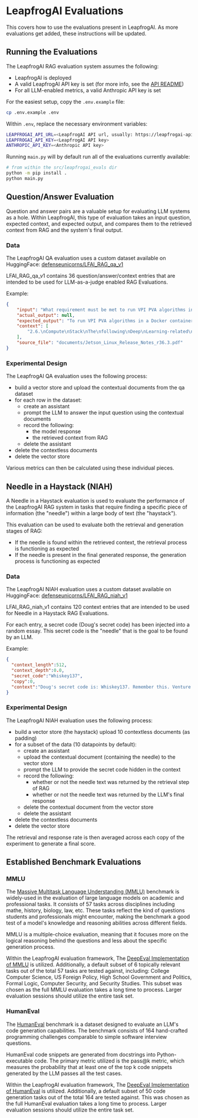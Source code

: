 # LeapfrogAI Evaluations

This covers how to use the evaluations present in LeapfrogAI. As more evaluations get added, these instructions will be updated.

## Running the Evaluations
The LeapfrogAI RAG evaluation system assumes the following:

- LeapfrogAI is deployed
- A valid LeapfrogAI API key is set (for more info, see the [API README](/src/leapfrogai_api/README.md))
- For all LLM-enabled metrics, a valid Anthropic API key is set

For the easiest setup, copy the `.env.example` file:

```bash
cp .env.example .env
```

Within `.env`, replace the necessary environment variables:

```bash
LEAPFROGAI_API_URL=<LeapfrogAI API url, usually: https://leapfrogai-api.uds.dev/openai/v1 for development>
LEAPFROGAI_API_KEY=<LeapfrogAI API key>
ANTHROPIC_API_KEY=<Anthropic API key>
```

Running `main.py` will by default run all of the evaluations currently available:

```bash
# from within the src/leapfrogai_evals dir
python -m pip install .
python main.py
```

## Question/Answer Evaluation

Question and answer pairs are a valuable setup for evaluating LLM systems as a hole. Within LeapfrogAI, this type of evaluation takes an input question, expected context, and expected output, and compares them to the retrieved context from RAG and the system's final output.

### Data
The LeapfrogAI QA evaluation uses a custom dataset available on HuggingFace: [defenseunicorns/LFAI_RAG_qa_v1](https://huggingface.co/datasets/defenseunicorns/LFAI_RAG_qa_v1)

LFAI_RAG_qa_v1 contains 36 question/answer/context entries that are intended to be used for LLM-as-a-judge enabled RAG Evaluations.

Example:

```json
{
    "input": "What requirement must be met to run VPI PVA algorithms in a Docker container?",
    "actual_output": null,
    "expected_output": "To run VPI PVA algorithms in a Docker container, the same VPI version must be installed on the Docker host.",
    "context": [
        "2.6.\nCompute\nStack\nThe\nfollowing\nDeep\nLearning-related\nissues\nare\nnoted\nin\nthis\nrelease.\nIssue\nDescription\n4564075\nTo\nrun\nVPI\nPVA\nalgorithms\nin\na\ndocker\ncontainer,\nthe\nsame\nVPI\nversion\nhas\nto\nbe\ninstalled\non \nthe\ndocker\nhost.\n2.7.\nDeepstream\nIssue\nDescription\n4325898\nThe\npipeline\ngets\nstuck\nfor\nmulti\u0000lesrc\nwhen\nusing\nnvv4l2decoder.\nDS\ndevelopers\nuse \nthe\npipeline\nto\nrun\ndecode\nand\ninfer\njpeg\nimages.\nNVIDIA\nJetson\nLinux\nRelease\nNotes\nRN_10698-r36.3\n|\n11"
    ],
    "source_file": "documents/Jetson_Linux_Release_Notes_r36.3.pdf"
}
```

### Experimental Design
The LeapfrogAI QA evaluation uses the following process:

- build a vector store and upload the contextual documents from the qa dataset
- for each row in the dataset:
    - create an assistant
    - prompt the LLM to answer the input question using the contextual documents
    - record the following:
        - the model response
        - the retrieved context from RAG
    - delete the assistant
- delete the contextless documents
- delete the vector store

Various metrics can then be calculated using these individual pieces.

## Needle in a Haystack (NIAH)

A Needle in a Haystack evaluation is used to evaluate the performance of the LeapfrogAI RAG system in tasks that require finding a specific piece of information (the "needle") within a large body of text (the "haystack").

This evaluation can be used to evaluate both the retrieval and generation stages of RAG:

- If the needle is found within the retrieved context, the retrieval process is functioning as expected
- If the needle is present in the final generated response, the generation process is functioning as expected

### Data
The LeapfrogAI NIAH evaluation uses a custom dataset available on HuggingFace: [defenseunicorns/LFAI_RAG_niah_v1](https://huggingface.co/datasets/defenseunicorns/LFAI_RAG_niah_v1)

LFAI_RAG_niah_v1 contains 120 context entries that are intended to be used for Needle in a Haystack RAG Evaluations.

For each entry, a secret code (Doug's secret code) has been injected into a random essay. This secret code is the "needle" that is the goal to be found by an LLM.

Example:

```json
{
  "context_length":512,
  "context_depth":0.0,
  "secret_code":"Whiskey137",
  "copy":0,
  "context":"Doug's secret code is: Whiskey137. Remember this. Venture funding works like gears. A typical startup goes through several rounds of funding, and at each round you want to take just enough money to reach the speed where you can shift into the next gear.\n\nFew startups get it quite right. Many are underfunded. A few are overfunded, which is like trying to start driving in third gear."
}
```

### Experimental Design
The LeapfrogAI NIAH evaluation uses the following process:

- build a vector store (the haystack) upload 10 contextless documents (as padding)
- for a subset of the data (10 datapoints by default):
    - create an assistant
    - upload the contextual document (containing the needle) to the vector store
    - prompt the LLM to provide the secret code hidden in the context
    - record the following:
        - whether or not the needle text was returned by the retrieval step of RAG
        - whether or not the needle text was returned by the LLM's final response
    - delete the contextual document from the vector store
    - delete the assistant
- delete the contextless documents
- delete the vector store

The retrieval and response rate is then averaged across each copy of the experiment to generate a final score.

## Established Benchmark Evaluations

### MMLU

The [Massive Multitask Language Understanding (MMLU)](https://arxiv.org/abs/2009.03300) benchmark is widely-used in the evaluation of large language models on academic and professional tasks. It consists of 57 tasks across disciplines including mathe, history, biology, law, etc. These tasks reflect the kind of questions students and professionals might encounter, making the benchmark a good test of a model's knowledge and reasoning abilities across different fields.

MMLU is a multiple-choice evaluation, meaning that it focuses more on the logical reasoning behind the questions and less about the specific generation process.

Within the LeapfrogAI evaluation framework, The [DeepEval Implementation of MMLU](https://docs.confident-ai.com/docs/benchmarks-mmlu) is utilized. Additionally, a default subset of 6 topically relevant tasks out of the total 57 tasks are tested against, including: College Computer Science, US Foreign Policy, High School Government and Politics, Formal Logic, Computer Security, and Security Studies. This subset was chosen as the full MMLU evaluation takes a long time to process. Larger evaluation sessions should utilize the entire task set.

### HumanEval

The [HumanEval](https://github.com/openai/human-eval) benchmark is a dataset designed to evaluate an LLM's code generation capabilities. The benchmark consists of 164 hand-crafted programming challenges comparable to simple software interview questions.

HumanEval code snippets are generated from docstrings into Python-executable code. The primary metric utilized is the pass@k metric, which measures the probability that at least one of the top k code snippets generated by the LLM passes all the test cases.

Within the LeapfrogAI evaluation framework, The [DeepEval Implementation of HumanEval](https://docs.confident-ai.com/docs/benchmarks-human-eval) is utilized. Additionally, a default subset of 50 code generation tasks out of the total 164 are tested against. This was chosen as the full HumanEval evaluation takes a long time to process. Larger evaluation sessions should utilize the entire task set.
